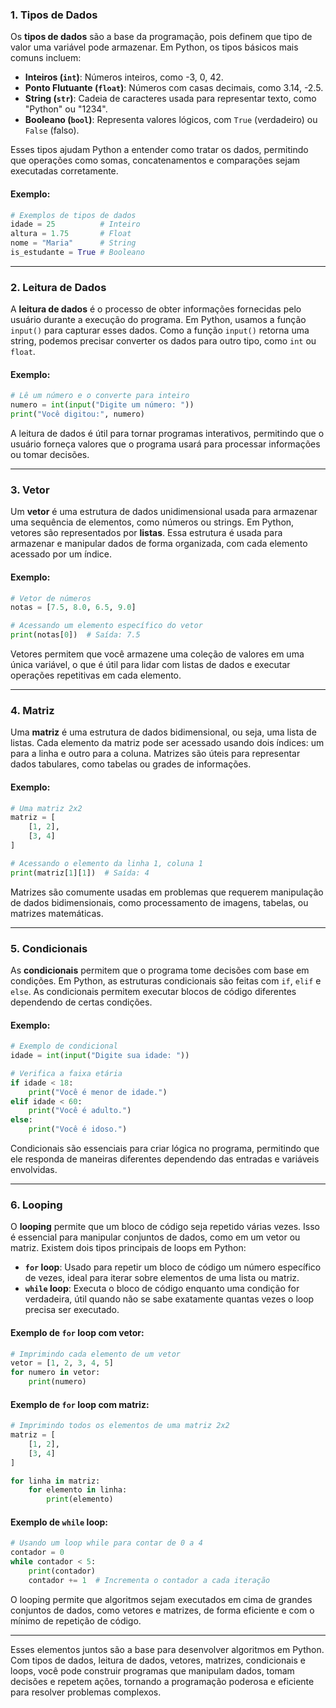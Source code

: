 
### 1. **Tipos de Dados**

Os **tipos de dados** são a base da programação, pois definem que tipo de valor uma variável pode armazenar. Em Python, os tipos básicos mais comuns incluem:

- **Inteiros (`int`)**: Números inteiros, como -3, 0, 42.
- **Ponto Flutuante (`float`)**: Números com casas decimais, como 3.14, -2.5.
- **String (`str`)**: Cadeia de caracteres usada para representar texto, como "Python" ou "1234".
- **Booleano (`bool`)**: Representa valores lógicos, com `True` (verdadeiro) ou `False` (falso).

Esses tipos ajudam Python a entender como tratar os dados, permitindo que operações como somas, concatenamentos e comparações sejam executadas corretamente.

#### Exemplo:
```python
# Exemplos de tipos de dados
idade = 25          # Inteiro
altura = 1.75       # Float
nome = "Maria"      # String
is_estudante = True # Booleano
```

---

### 2. **Leitura de Dados**

A **leitura de dados** é o processo de obter informações fornecidas pelo usuário durante a execução do programa. Em Python, usamos a função `input()` para capturar esses dados. Como a função `input()` retorna uma string, podemos precisar converter os dados para outro tipo, como `int` ou `float`.

#### Exemplo:
```python
# Lê um número e o converte para inteiro
numero = int(input("Digite um número: "))
print("Você digitou:", numero)
```

A leitura de dados é útil para tornar programas interativos, permitindo que o usuário forneça valores que o programa usará para processar informações ou tomar decisões.

---

### 3. **Vetor**

Um **vetor** é uma estrutura de dados unidimensional usada para armazenar uma sequência de elementos, como números ou strings. Em Python, vetores são representados por **listas**. Essa estrutura é usada para armazenar e manipular dados de forma organizada, com cada elemento acessado por um índice.

#### Exemplo:
```python
# Vetor de números
notas = [7.5, 8.0, 6.5, 9.0]

# Acessando um elemento específico do vetor
print(notas[0])  # Saída: 7.5
```

Vetores permitem que você armazene uma coleção de valores em uma única variável, o que é útil para lidar com listas de dados e executar operações repetitivas em cada elemento.

---

### 4. **Matriz**

Uma **matriz** é uma estrutura de dados bidimensional, ou seja, uma lista de listas. Cada elemento da matriz pode ser acessado usando dois índices: um para a linha e outro para a coluna. Matrizes são úteis para representar dados tabulares, como tabelas ou grades de informações.

#### Exemplo:
```python
# Uma matriz 2x2
matriz = [
    [1, 2],
    [3, 4]
]

# Acessando o elemento da linha 1, coluna 1
print(matriz[1][1])  # Saída: 4
```

Matrizes são comumente usadas em problemas que requerem manipulação de dados bidimensionais, como processamento de imagens, tabelas, ou matrizes matemáticas.

---

### 5. **Condicionais**

As **condicionais** permitem que o programa tome decisões com base em condições. Em Python, as estruturas condicionais são feitas com `if`, `elif` e `else`. As condicionais permitem executar blocos de código diferentes dependendo de certas condições.

#### Exemplo:
```python
# Exemplo de condicional
idade = int(input("Digite sua idade: "))

# Verifica a faixa etária
if idade < 18:
    print("Você é menor de idade.")
elif idade < 60:
    print("Você é adulto.")
else:
    print("Você é idoso.")
```

Condicionais são essenciais para criar lógica no programa, permitindo que ele responda de maneiras diferentes dependendo das entradas e variáveis envolvidas.

---

### 6. **Looping**

O **looping** permite que um bloco de código seja repetido várias vezes. Isso é essencial para manipular conjuntos de dados, como em um vetor ou matriz. Existem dois tipos principais de loops em Python:

- **`for` loop**: Usado para repetir um bloco de código um número específico de vezes, ideal para iterar sobre elementos de uma lista ou matriz.
- **`while` loop**: Executa o bloco de código enquanto uma condição for verdadeira, útil quando não se sabe exatamente quantas vezes o loop precisa ser executado.

#### Exemplo de `for` loop com vetor:
```python
# Imprimindo cada elemento de um vetor
vetor = [1, 2, 3, 4, 5]
for numero in vetor:
    print(numero)
```

#### Exemplo de `for` loop com matriz:
```python
# Imprimindo todos os elementos de uma matriz 2x2
matriz = [
    [1, 2],
    [3, 4]
]

for linha in matriz:
    for elemento in linha:
        print(elemento)
```

#### Exemplo de `while` loop:
```python
# Usando um loop while para contar de 0 a 4
contador = 0
while contador < 5:
    print(contador)
    contador += 1  # Incrementa o contador a cada iteração
```

O looping permite que algoritmos sejam executados em cima de grandes conjuntos de dados, como vetores e matrizes, de forma eficiente e com o mínimo de repetição de código.

---

Esses elementos juntos são a base para desenvolver algoritmos em Python. Com tipos de dados, leitura de dados, vetores, matrizes, condicionais e loops, você pode construir programas que manipulam dados, tomam decisões e repetem ações, tornando a programação poderosa e eficiente para resolver problemas complexos.
